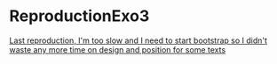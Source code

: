 # ReproductionExo3
[Last reproduction, I'm too slow and I need to start bootstrap so I didn't waste any more time on design and position for some texts](https://valerianjaeken.github.io/ReproductionExo3/)